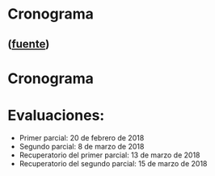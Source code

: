 # Cronograma
([fuente](https://campus.exactas.uba.ar/course/view.php?id=1058&section=8))
---
# Cronograma

# Evaluaciones:

  - Primer parcial: 20 de febrero de 2018
  - Segundo parcial: 8 de marzo de 2018
  - Recuperatorio del primer parcial: 13 de marzo de 2018
  - Recuperatorio del segundo parcial: 15 de marzo de 2018

